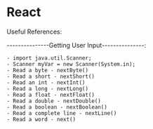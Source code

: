 # React

Useful References:

---------------Getting User Input---------------:
```
- import java.util.Scanner;
- Scanner myVar = new Scanner(System.in);
- Read a byte - nextByte()
- Read a short - nextShort()
- Read an int - nextInt()
- Read a long - nextLong()
- Read a float - nextFloat()
- Read a double - nextDouble()
- Read a boolean - nextBoolean()
- Read a complete line - nextLine()
- Read a word - next()
```
